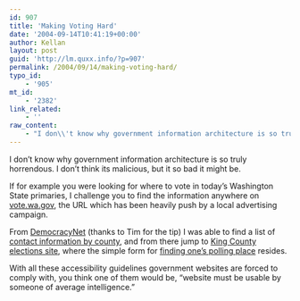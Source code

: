 ```yaml
---
id: 907
title: 'Making Voting Hard'
date: '2004-09-14T10:41:19+00:00'
author: Kellan
layout: post
guid: 'http://lm.quxx.info/?p=907'
permalink: /2004/09/14/making-voting-hard/
typo_id:
    - '905'
mt_id:
    - '2382'
link_related:
    - ''
raw_content:
    - "I don\\'t know why government information architecture is so truly horrendous.  I don\\'t think its malicious, but it so bad it might be.\n\nIf for example you were looking for where to vote in today\\'s Washington State primaries, I challenge you to find the information anywhere on <a href=\\\"http://vote.wa.gov\\\">vote.wa.gov</a>, the URL which has been heavily push by a local advertising campaign.\n\nFrom <a href=\\\"http://dnet.org\\\">DemocracyNet</a> (thanks to Tim for the tip) I was able to find a list of <a href=\\\"http://www.secstate.wa.gov/elections/auditors.aspx\\\">contact information by county</a>, and from there jump to <a href=\\\"http://www.metrokc.gov/elections/\\\">King County elections site</a>, where the simple form for <a href=\\\"http://www.metrokc.gov/elections/pollingplace/birthday.aspx\\\">finding one\\'s polling place</a> resides.\n\nWith all these accessibility guidelines government websites are forced to comply with, you think one of them would be, \\\"website must be usable by someone of average intelligence.\\\""
---
```


I don’t know why government information architecture is so truly horrendous. I don’t think its malicious, but it so bad it might be.

If for example you were looking for where to vote in today’s Washington State primaries, I challenge you to find the information anywhere on [vote.wa.gov](http://vote.wa.gov), the URL which has been heavily push by a local advertising campaign.

From [DemocracyNet](http://dnet.org) (thanks to Tim for the tip) I was able to find a list of [contact information by county](http://www.secstate.wa.gov/elections/auditors.aspx), and from there jump to [King County elections site](http://www.metrokc.gov/elections/), where the simple form for [finding one’s polling place](http://www.metrokc.gov/elections/pollingplace/birthday.aspx) resides.

With all these accessibility guidelines government websites are forced to comply with, you think one of them would be, “website must be usable by someone of average intelligence.”